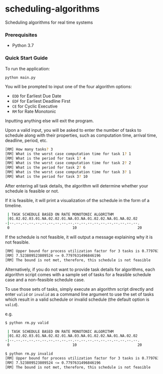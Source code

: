 # scheduling-algorithms
Scheduling algorithms for real time systems

### Prerequisites
* Python 3.7

### Quick Start Guide
To run the application:
```bash
python main.py
```
You will be prompted to input one of the four algorithm options:
* `EDD` for Earliest Due Date
* `EDF` for Earliest Deadline First
* `CE` for Cyclic Executive
* `RM` for Rate Monotonic

Inputting anything else will exit the program.

Upon a valid input, you will be asked to enter the number of tasks to schedule along with their properties, such as computation time, arrival time, deadline, period, etc.
```bash
[RM] How many tasks? 3
[RM] What is the worst case computation time for task 1? 1
[RM] What is the period for task 1? 4
[RM] What is the worst case computation time for task 2? 2
[RM] What is the period for task 2? 6
[RM] What is the worst case computation time for task 3? 1
[RM] What is the period for task 3? 10
```

After entering all task details, the algorithm will determine whether your schedule is feasible or not. 

If it is feasible, it will print a visualization of the schedule in the form of a timeline.

```bash
 | TASK SCHEDULE BASED ON RATE MONOTONIC ALGORITHM
 |01.02.02.03.01.NA.02.02.01.NA.03.NA.01.02.02.NA.01.NA.02.02
-|--.--.--.--.--.--.--.--.--.--.--.--.--.--.--.--.--.--.--.--.
 0                             10                            20
```
If the schedule is not feasible, it will output a message explaining why it is not feasible.
```bash
[RM] Upper bound for process utilization factor for 3 tasks is 0.7797631496846196
[RM] 7.523809523809524 <= 0.7797631496846196
[RM] The bound is not met, therefore, this schedule is not feasible
```

Alternatively, if you do not want to provide task details for algorithms, each algorithm script comes with a sample set of tasks for a feasible schedule case and a non-feasible schedule case. 

To use those sets of tasks, simply execute an algorithm script directly and enter `valid` or `invalid` as a command line argument to use the set of tasks which result in a valid schedule or invalid schedule (the default option is `valid`).

e.g.
```bash
$ python rm.py valid

 | TASK SCHEDULE BASED ON RATE MONOTONIC ALGORITHM
 |01.02.02.03.01.NA.02.02.01.NA.03.NA.01.02.02.NA.01.NA.02.02
-|--.--.--.--.--.--.--.--.--.--.--.--.--.--.--.--.--.--.--.--.
 0                             10                            20

$ python rm.py invalid
[RM] Upper bound for process utilization factor for 3 tasks is 0.7797631496846196
[RM] 7.523809523809524 <= 0.7797631496846196
[RM] The bound is not met, therefore, this schedule is not feasible
```
